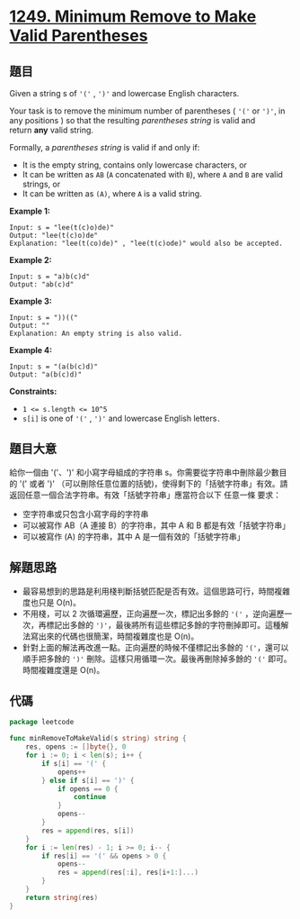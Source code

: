 # [1249. Minimum Remove to Make Valid Parentheses](https://leetcode.com/problems/minimum-remove-to-make-valid-parentheses/)


## 題目

Given a string s of `'('` , `')'` and lowercase English characters.

Your task is to remove the minimum number of parentheses ( `'('` or `')'`, in any positions ) so that the resulting *parentheses string* is valid and return **any** valid string.

Formally, a *parentheses string* is valid if and only if:

- It is the empty string, contains only lowercase characters, or
- It can be written as `AB` (`A` concatenated with `B`), where `A` and `B` are valid strings, or
- It can be written as `(A)`, where `A` is a valid string.

**Example 1:**

```
Input: s = "lee(t(c)o)de)"
Output: "lee(t(c)o)de"
Explanation: "lee(t(co)de)" , "lee(t(c)ode)" would also be accepted.

```

**Example 2:**

```
Input: s = "a)b(c)d"
Output: "ab(c)d"

```

**Example 3:**

```
Input: s = "))(("
Output: ""
Explanation: An empty string is also valid.

```

**Example 4:**

```
Input: s = "(a(b(c)d)"
Output: "a(b(c)d)"

```

**Constraints:**

- `1 <= s.length <= 10^5`
- `s[i]` is one of `'('` , `')'` and lowercase English letters`.`

## 題目大意

給你一個由 '('、')' 和小寫字母組成的字符串 s。你需要從字符串中刪除最少數目的 '(' 或者 ')' （可以刪除任意位置的括號)，使得剩下的「括號字符串」有效。請返回任意一個合法字符串。有效「括號字符串」應當符合以下 任意一條 要求：

- 空字符串或只包含小寫字母的字符串
- 可以被寫作 AB（A 連接 B）的字符串，其中 A 和 B 都是有效「括號字符串」
- 可以被寫作 (A) 的字符串，其中 A 是一個有效的「括號字符串」

## 解題思路

- 最容易想到的思路是利用棧判斷括號匹配是否有效。這個思路可行，時間複雜度也只是 O(n)。
- 不用棧，可以 2 次循環遍歷，正向遍歷一次，標記出多餘的 `'('` ，逆向遍歷一次，再標記出多餘的 `')'`，最後將所有這些標記多餘的字符刪掉即可。這種解法寫出來的代碼也很簡潔，時間複雜度也是 O(n)。
- 針對上面的解法再改進一點。正向遍歷的時候不僅標記出多餘的 `'('`，還可以順手把多餘的 `')'` 刪除。這樣只用循環一次。最後再刪除掉多餘的 `'('` 即可。時間複雜度還是 O(n)。

## 代碼

```go
package leetcode

func minRemoveToMakeValid(s string) string {
	res, opens := []byte{}, 0
	for i := 0; i < len(s); i++ {
		if s[i] == '(' {
			opens++
		} else if s[i] == ')' {
			if opens == 0 {
				continue
			}
			opens--
		}
		res = append(res, s[i])
	}
	for i := len(res) - 1; i >= 0; i-- {
		if res[i] == '(' && opens > 0 {
			opens--
			res = append(res[:i], res[i+1:]...)
		}
	}
	return string(res)
}
```